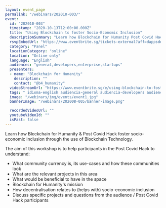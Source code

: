 ```yaml
---
layout: event_page
permalink: "/webinars/202010-003/"
event:
  id: "202010-003"
  timestamp: "2020-10-13T12:00:00.000Z"
  title: "Using Blockchain to foster Socio-Economic Inclusion"
  descriptionSummary: "Learn how Blockchain for Humanity Post Covid Hack foster socio-economic inclusion through the use of Blockchain Technology. The aim of this…"
  rsvpEmbedUrl: "https://www.eventbrite.sg/tickets-external?aff=dappsdev&eid=122359848601"
  category: "Panel"
  locationCategory: "online"
  location: "Online only"
  language: "English"
  audiences: "general,developers,enterprise,startups"
  presenters:
  - name: "Blockchain for Humanity"
    description: ""
    contact: "@b4_humanity"
  videoStreamUrl: "https://www.eventbrite.sg/e/using-blockchain-to-foster-socio-economic-inclusion-panel-discussion-tickets-122359848601"
  tags: " idioma-english audiencia-general audiencia-developers audiencia-enterprise audiencia-startups"
  image: "/webinars/img/events/event1.jpg"
  bannerImage: "/webinars/202008-005/banner-image.png"

  recordedVideoUrl: ""
  youtubeVideoId: ""
  isPast: false
---
```



Learn how Blockchain for Humanity & Post Covid Hack foster socio-economic inclusion through the use of Blockchain Technology.

The aim of this workshop is to help participants in the Post Covid Hack to understand:

- What community currency is, its use-cases and how these communities look
- What are the relevant projects in this area
- What would be beneficial to have in the space
- Blockchain for Humanity's mission
- How decentralisation relates to (helps with) socio-economic inclusion
- Discuss specific projects and questions from the audience / Post Covid Hack participants

